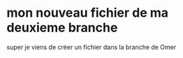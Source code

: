 # mon nouveau fichier de ma deuxieme branche

super je viens de créer un fichier dans la branche de Omer

